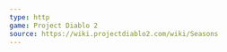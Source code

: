 ```yaml
---
type: http
game: Project Diablo 2
source: https://wiki.projectdiablo2.com/wiki/Seasons
---
```


